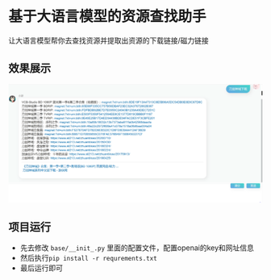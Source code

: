 # 基于大语言模型的资源查找助手

让大语言模型帮你去查找资源并提取出资源的下载链接/磁力链接

## 效果展示

![](.images/4febe734.png)

## 项目运行

- 先去修改 `base/__init_.py` 里面的配置文件，配置openai的key和网址信息
- 然后执行`pip install -r requrements.txt`
- 最后运行即可